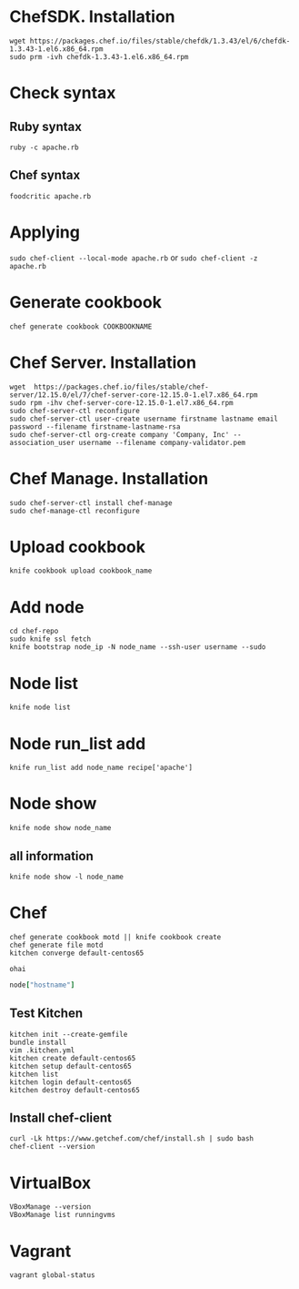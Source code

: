 # ChefSDK. Installation
```
wget https://packages.chef.io/files/stable/chefdk/1.3.43/el/6/chefdk-1.3.43-1.el6.x86_64.rpm
sudo prm -ivh chefdk-1.3.43-1.el6.x86_64.rpm
```
# Check syntax

## Ruby syntax
`ruby -c apache.rb`

## Chef syntax
`foodcritic apache.rb`

# Applying
`sudo chef-client --local-mode apache.rb`
or
`sudo chef-client -z apache.rb`

# Generate cookbook
`chef generate cookbook COOKBOOKNAME`

# Chef Server. Installation
```
wget  https://packages.chef.io/files/stable/chef-server/12.15.0/el/7/chef-server-core-12.15.0-1.el7.x86_64.rpm
sudo rpm -ihv chef-server-core-12.15.0-1.el7.x86_64.rpm
sudo chef-server-ctl reconfigure
sudo chef-server-ctl user-create username firstname lastname email password --filename firstname-lastname-rsa
sudo chef-server-ctl org-create company 'Company, Inc' --association_user username --filename company-validator.pem
```

# Chef Manage. Installation
```
sudo chef-server-ctl install chef-manage
sudo chef-manage-ctl reconfigure
```

# Upload cookbook
`knife cookbook upload cookbook_name`

# Add node
```
cd chef-repo
sudo knife ssl fetch
knife bootstrap node_ip -N node_name --ssh-user username --sudo
```
# Node list
`knife node list`

# Node run_list add
`knife run_list add node_name recipe['apache']`

# Node show
`knife node show node_name`
## all information
`knife node show -l node_name`

# Chef
```
chef generate cookbook motd || knife cookbook create
chef generate file motd
kitchen converge default-centos65
```
```
ohai
```
```ruby
node["hostname"]
```

## Test Kitchen
```
kitchen init --create-gemfile
bundle install
vim .kitchen.yml
kitchen create default-centos65
kitchen setup default-centos65
kitchen list
kitchen login default-centos65
kitchen destroy default-centos65 
```
## Install chef-client
```
curl -Lk https://www.getchef.com/chef/install.sh | sudo bash
chef-client --version
```

# VirtualBox
```
VBoxManage --version
VBoxManage list runningvms
```

# Vagrant
```
vagrant global-status
```
